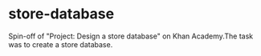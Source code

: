 # store-database
Spin-off of "Project: Design a store database" on Khan Academy.The task was to create a store database.
